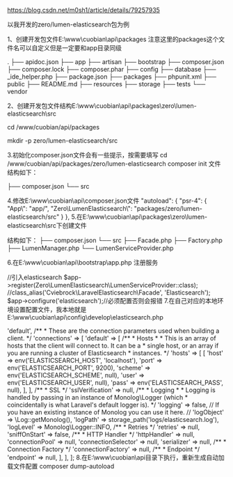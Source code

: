 https://blog.csdn.net/m0sh1/article/details/79257935

以我开发的zero/lumen-elasticsearch包为例

1、创建开发包文件E:\www\cuobian\api\packages
注意这里的packages这个文件名可以自定义但是一定要和app目录同级

.
├── apidoc.json
├── app
├── artisan
├── bootstrap
├── composer.json
├── composer.lock
├── composer.phar
├── config
├── database
├── _ide_helper.php
├── package.json
├── packages
├── phpunit.xml
├── public
├── README.md
├── resources
├── storage
├── tests
└── vendor

2、创建开发包文件结构E:\www\cuobian\api\packages\zero\lumen-elasticsearch\src


cd /www/cuobian/api/packages

mkdir -p zero/lumen-elasticsearch/src


3.初始化composer.json文件会有一些提示，按需要填写
cd /www/cuobian/api/packages/zero/lumen-elasticsearch
composer init
文件结构如下：

├── composer.json
└── src

4.修改E:\www\cuobian\api\composer.json文件
"autoload": {
    "psr-4": {
        "App\\": "app/",
        "Zero\\LumenElasticsearch\\": "packages/zero/lumen-elasticsearch/src"
    }
},
5.在E:\www\cuobian\api\packages\zero\lumen-elasticsearch\src下创建文件

结构如下：
├── composer.json
└── src
    ├── Facade.php
    ├── Factory.php
    ├── LumenManager.php
    └── LumenServiceProvider.php

6.在E:\www\cuobian\api\bootstrap\app.php 注册服务

//引入elasticsearch
$app->register(Zero\LumenElasticsearch\LumenServiceProvider::class);
//class_alias('Cviebrock\LaravelElasticsearch\Facade', 'Elasticsearch');
$app->configure('elasticsearch');//必须配置否则会报错
7.在自己对应的本地环境设置配置文件，我本地就是
E:\www\cuobian\api\config\develop\elasticsearch.php

<?php

return [

    /**
     * You can specify one of several different connections when building an
     * Elasticsearch client.
     *
     * Here you may specify which of the connections below you wish to use
     * as your default connection when building an client. Of course you may
     * use create several clients at once, each with different configurations.
     */

    'defaultConnection' => 'default',

    /**
     * These are the connection parameters used when building a client.
     */

    'connections' => [

        'default' => [

            /**
             * Hosts
             *
             * This is an array of hosts that the client will connect to. It can be a
             * single host, or an array if you are running a cluster of Elasticsearch
             * instances.
             */

            'hosts' => [
                [
                    'host'   => env('ELASTICSEARCH_HOST', 'localhost'),
                    'port'   => env('ELASTICSEARCH_PORT', 9200),
                    'scheme' => env('ELASTICSEARCH_SCHEME', null),
                    'user'   => env('ELASTICSEARCH_USER', null),
                    'pass'   => env('ELASTICSEARCH_PASS', null),
                ],
            ],

            /**
             * SSL
             */

            'sslVerification' => null,

            /**
             * Logging
             *
             * Logging is handled by passing in an instance of Monolog\Logger (which
             * coincidentally is what Laravel's default logger is).
             */

            'logging' => false,

            // If you have an existing instance of Monolog you can use it here.
            // 'logObject' => \Log::getMonolog(),

            'logPath' => storage_path('logs/elasticsearch.log'),

            'logLevel' => Monolog\Logger::INFO,

            /**
             * Retries
             */

            'retries' => null,

          

            'sniffOnStart' => false,

            /**
             * HTTP Handler
             */

            'httpHandler' => null,


            'connectionPool' => null,


            'connectionSelector' => null,


            'serializer' => null,

            /**
             * Connection Factory
             */

            'connectionFactory' => null,

            /**
             * Endpoint
             */

            'endpoint' => null,

        ],

    ],

];


8.在E:\www\cuobian\api目录下执行，重新生成自动加载文件配置
composer dump-autoload







